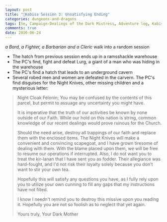 ```yaml
---
layout: post
title: "🐲Kabisa Session 3: Unsatisfying Ending"
categories: dungeons-and-dragons
tags: [5e, Campaign-Dealings of the Dark Mistress, Adventure log, Kabisa-D&D]
comments: true
date: 2016-06-24
---
```


_a Bard, a Fighter, a Barbarian and a Cleric_ walk into a random session

- The hatch from previous session ends up in a ramsshackle warehouse
- The PC's find, fight and defeat Lurg, a giant of a man who was hiding in the warehouse
- The PC's find a hatch that leads to an underground cavern
- Several robed men and women are defeated in the carvern. The PC's find disguises for the Night Knives, other missing children and a mysterious letter:

> Night Cloak Felonin;
> You may be confused by the contents of this parcel, but permit to assuage any uncertainty you might have.
>
> It is imperative that the truth of our activities be known by none outside of our Faith. While our hold on this nation is string, common knowledge of our recent dealings would prove ruinous for the Church.
>
> Should the need arise, destroy all trappings of our faith and replace them with the enclosed items. The Night Knives will make a convenient and convincing scapegoat, and I have grown tiresome of dealing with them. With the blame placed upon them, we will be free to resume our operations if interrupted. Also, I do not want you to treat the kir-lanan that I have sent you as fodder. Their allegiance was hard-fought, and I'd not risk their loyalty solely because you don't want to stir your own tea.
>
> Hopefully this will satisfy any questions you have, as I fully rely upon you to utilize your own cunning to fill any gaps that my instructions have not filled.
>
> I know I needn't remind you to destroy this missive upon you reading it. Hopefully you are not so foolish as to neglect that yet again.
>
> Yours truly,
> Your Dark Mother